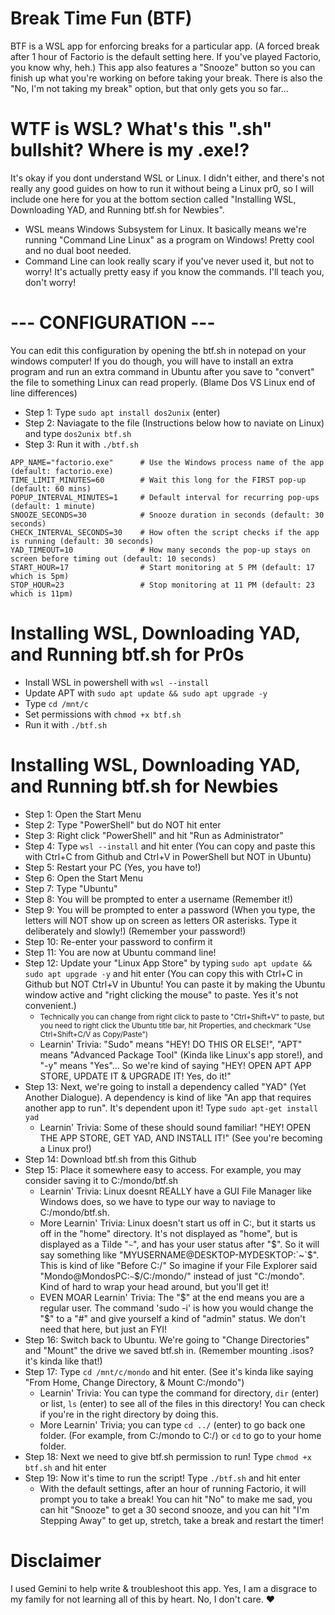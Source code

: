 # Break Time Fun (BTF)
BTF is a WSL app for enforcing breaks for a particular app. (A forced break after 1 hour of Factorio is the default setting here. If you've played Factorio, you know why, heh.) This app also features a "Snooze" button so you can finish up what you're working on before taking your break. There is also the "No, I'm not taking my break" option, but that only gets you so far...

# WTF is WSL? What's this ".sh" bullshit? Where is my .exe!?
It's okay if you dont understand WSL or Linux. I didn't either, and there's not really any good guides on how to run it without being a Linux pr0, so I will include one here for you at the bottom section called "Installing WSL, Downloading YAD, and Running btf.sh for Newbies".

* WSL means Windows Subsystem for Linux. It basically means we're running "Command Line Linux" as a program on Windows! Pretty cool and no dual boot needed.
* Command Line can look really scary if you've never used it, but not to worry! It's actually pretty easy if you know the commands. I'll teach you, don't worry!

# --- CONFIGURATION ---
You can edit this configuration by opening the btf.sh in notepad on your windows computer! If you do though, you will have to install an extra program and run an extra command in Ubuntu after you save to "convert" the file to something Linux can read properly. (Blame Dos VS Linux end of line differences) 
* Step 1: Type `sudo apt install dos2unix` (enter)
* Step 2: Naviagate to the file (Instructions below how to naviate on Linux) and type `dos2unix btf.sh`
* Step 3: Run it with `./btf.sh`


```
APP_NAME="factorio.exe"      # Use the Windows process name of the app (default: factorio.exe)
TIME_LIMIT_MINUTES=60        # Wait this long for the FIRST pop-up (default: 60 mins)
POPUP_INTERVAL_MINUTES=1     # Default interval for recurring pop-ups (default: 1 minute)
SNOOZE_SECONDS=30            # Snooze duration in seconds (default: 30 seconds)
CHECK_INTERVAL_SECONDS=30    # How often the script checks if the app is running (default: 30 seconds)
YAD_TIMEOUT=10               # How many seconds the pop-up stays on screen before timing out (default: 10 seconds)
START_HOUR=17                # Start monitoring at 5 PM (default: 17 which is 5pm)
STOP_HOUR=23                 # Stop monitoring at 11 PM (default: 23 which is 11pm)
```

# Installing WSL, Downloading YAD, and Running btf.sh for Pr0s

* Install WSL in powershell with `wsl --install`
* Update APT with `sudo apt update && sudo apt upgrade -y`
* Type `cd /mnt/c`
* Set permissions with `chmod +x btf.sh`
* Run it with `./btf.sh`

# Installing WSL, Downloading YAD, and Running btf.sh for Newbies

* Step 1: Open the Start Menu
* Step 2: Type "PowerShell" but do NOT hit enter
* Step 3: Right click "PowerShell" and hit "Run as Administrator"
* Step 4: Type `wsl --install` and hit enter (You can copy and paste this with Ctrl+C from Github and Ctrl+V in PowerShell but NOT in Ubuntu)
* Step 5: Restart your PC (Yes, you have to!)
* Step 6: Open the Start Menu
* Step 7: Type "Ubuntu"
* Step 8: You will be prompted to enter a username (Remember it!)
* Step 9: You will be prompted to enter a password (When you type, the letters will NOT show up on screen as letters OR asterisks. Type it deliberately and slowly!) (Remember your password!)
* Step 10: Re-enter your password to confirm it
* Step 11: You are now at Ubuntu command line!
* Step 12: Update your "Linux App Store" by typing `sudo apt update && sudo apt upgrade -y` and hit enter (You can copy this with Ctrl+C in Github but NOT Ctrl+V in Ubuntu! You can paste it by making the Ubuntu window active and "right clicking the mouse" to paste.  Yes it's not convenient.)
    * <small>Technically you can change from right click to paste to "Ctrl+Shift+V" to paste, but you need to right click the Ubuntu title bar, hit Properties, and checkmark "Use Ctrl+Shift+C/V as Copy/Paste")</small>
    * Learnin' Trivia: "Sudo" means "HEY! DO THIS OR ELSE!", "APT" means "Advanced Package Tool" (Kinda like Linux's app store!), and "-y" means "Yes"... So we're kind of saying "HEY! OPEN APT APP STORE, UPDATE IT & UPGRADE IT! Yes, do it!"
* Step 13: Next, we're going to install a dependency called "YAD" (Yet Another Dialogue). A dependency is kind of like "An app that requires another app to run". It's dependent upon it! Type `sudo apt-get install yad`
    * Learnin' Trivia: Some of these should sound familiar! "HEY! OPEN THE APP STORE, GET YAD, AND INSTALL IT!" (See you're becoming a Linux pro!)
* Step 14: Download btf.sh from this Github
* Step 15: Place it somewhere easy to access. For example, you may consider saving it to C:/mondo/btf.sh
    * Learnin' Trivia: Linux doesnt REALLY have a GUI File Manager like Windows does, so we have to type our way to naviage to C:/mondo/btf.sh. 
    * More Learnin' Trivia: Linux doesn't start us off in C:\, but it starts us off in the "home" directory. It's not displayed as "home", but is displayed as a Tilde "`~`", and has your user status after "$". So it will say something like "MYUSERNAME@DESKTOP-MYDESKTOP:`~`$". This is kind of like "Before C:/" So imagine if your File Explorer said "Mondo@MondosPC:`~`$/C:/mondo/" instead of just "C:/mondo". Kind of hard to wrap your head around, but you'll get it!
    * EVEN MOAR Learnin' Trivia: The "$" at the end means you are a regular user. The command 'sudo -i' is how you would change the "$" to a "#" and give yourself a kind of "admin" status. We don't need that here, but just an FYI!
* Step 16: Switch back to Ubuntu. We're going to "Change Directories" and "Mount" the drive we saved btf.sh in. (Remember mounting .isos? it's kinda like that!)
* Step 17: Type `cd /mnt/c/mondo` and hit enter. (See it's kinda like saying "From Home, Change Directory, & Mount C:/mondo")
    * Learnin' Trivia: You can type the command for directory, `dir` (enter) or list, `ls` (enter) to see all of the files in this directory! You can check if you're in the right directory by doing this.
    * More Learnin' Trivia; you can type `cd ../` (enter) to go back one folder. (For example, from C:/mondo to C:/) or `cd` to go to your home folder.
* Step 18: Next we need to give btf.sh permission to run! Type `chmod +x btf.sh` and hit enter
* Step 19: Now it's time to run the script! Type `./btf.sh` and hit enter
    * With the default settings, after an hour of running Factorio, it will prompt you to take a break! You can hit "No" to make me sad, you can hit "Snooze" to get a 30 second snooze, and you can hit "I'm Stepping Away" to get up, stretch, take a break and restart the timer!

# Disclaimer
I used Gemini to help write & troubleshoot this app. Yes, I am a disgrace to my family for not learning all of this by heart. No, I don't care. &hearts;
